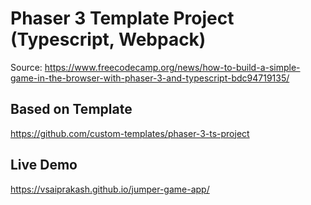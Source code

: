 # Phaser 3 Template Project (Typescript, Webpack)
Source: https://www.freecodecamp.org/news/how-to-build-a-simple-game-in-the-browser-with-phaser-3-and-typescript-bdc94719135/

## Based on Template
https://github.com/custom-templates/phaser-3-ts-project

## Live Demo
https://vsaiprakash.github.io/jumper-game-app/